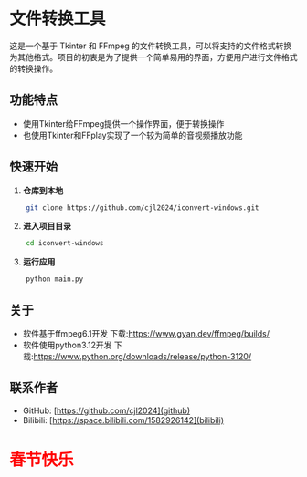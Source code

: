 # 文件转换工具

这是一个基于 Tkinter 和 FFmpeg 的文件转换工具，可以将支持的文件格式转换为其他格式。项目的初衷是为了提供一个简单易用的界面，方便用户进行文件格式的转换操作。

## 功能特点
- 使用Tkinter给FFmpeg提供一个操作界面，便于转换操作
- 也使用Tkinter和FFplay实现了一个较为简单的音视频播放功能

## 快速开始
1. **仓库到本地**
```bash
	git clone https://github.com/cjl2024/iconvert-windows.git
```

2. **进入项目目录**
```bash
	cd iconvert-windows
```
3. **运行应用**
```bash
	python main.py
```

## 关于
- 软件基于ffmpeg6.1开发 下载:https://www.gyan.dev/ffmpeg/builds/
- 软件使用python3.12开发 下载:https://www.python.org/downloads/release/python-3120/


## 联系作者

- GitHub: [https://github.com/cjl2024](github)
- Bilibili: [https://space.bilibili.com/1582926142](bilibili)



# 																	<font color=red>春节快乐</font>
